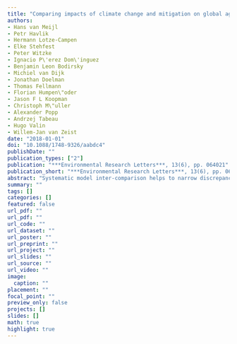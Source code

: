 ```yaml
---
title: "Comparing impacts of climate change and mitigation on global agriculture by 2050"
authors: 
- Hans van Meijl
- Petr Havlik
- Hermann Lotze-Campen
- Elke Stehfest
- Peter Witzke
- Ignacio P\'erez Dom\'inguez
- Benjamin Leon Bodirsky
- Michiel van Dijk
- Jonathan Doelman
- Thomas Fellmann
- Florian Humpen\"oder
- Jason F L Koopman
- Christoph M\"uller
- Alexander Popp
- Andrzej Tabeau
- Hugo Valin
- Willem-Jan van Zeist
date: "2018-01-01"
doi: "10.1088/1748-9326/aabdc4"
publishDate: ""
publication_types: ["2"]
publication: "***Environmental Research Letters***, 13(6), pp. 064021"
publication_short: "***Environmental Research Letters***, 13(6), pp. 064021"
abstract: "Systematic model inter-comparison helps to narrow discrepancies in the analysis of the future impact of climate change on agricultural production. This paper presents a set of alternative scenarios by five global climate and agro-economic models. Covering integrated assessment (IMAGE), partial equilibrium (CAPRI, GLOBIOM, MAgPIE) and computable general equilibrium (MAGNET) models ensures a good coverage of biophysical and economic agricultural features. These models are harmonized with respect to basic model drivers, to assess the range of potential impacts of climate change on the agricultural sector by 2050. Moreover, they quantify the economic consequences of stringent global emission mitigation efforts, such as non-CO2 emission taxes and land-based mitigation options, to stabilize global warming at 2 C by the end of the century under different Shared Socioeconomic Pathways. A key contribution of the paper is a vis-a-vis comparison of climate change impacts relative to the impact of mitigation measures. In addition, our scenario design allows assessing the impact of the residual climate change on the mitigation challenge. From a global perspective, the impact of climate change on agricultural production by mid-century is negative but small. A larger negative effect on agricultural production, most pronounced for ruminant meat production, is observed when emission mitigation measures compliant with a 2 C target are put in place. Our results indicate that a mitigation strategy that embeds residual climate change effects (RCP2.6) has a negative impact on global agricultural production relative to a no-mitigation strategy with stronger climate impacts (RCP6.0). However, this is partially due to the limited impact of the climate change scenarios by 2050. The magnitude of price changes is different amongst models due to methodological differences. Further research to achieve a better harmonization is needed, especially regarding endogenous food and feed demand, including substitution across individual commodities, and endogenous technological change."
summary: ""
tags: []
categories: []
featured: false
url_pdf: ""
url_pdf: ""
url_code: ""
url_dataset: ""
url_poster: ""
url_preprint: ""
url_project: ""
url_slides: ""
url_source: ""
url_video: ""
image: 
  caption: ""
placement: ""
focal_point: ""
preview_only: false
projects: []
slides: []
math: true
highlight: true
---
```


